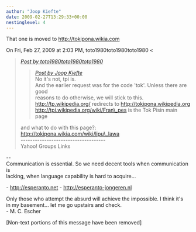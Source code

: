 ```yaml
---
author: "Joop Kiefte"
date: 2009-02-27T13:29:33+00:00
nestinglevel: 4
---
```

That one is moved to http://tokipona.wikia.com  
  
On Fri, Feb 27, 2009 at 2:03 PM, toto1980toto1980toto1980 <  

> [_Post by toto1980toto1980toto1980_](/kUH3YiOI/toki-pona-language-code#post4)  
> 
> > [_Post by Joop Kiefte_](/kUH3YiOI/toki-pona-language-code#post3)  
> > No it's not, tpi is.  
> > And the earlier request was for the code 'tok'. Unless there are good  
> > reasons to do otherwise, we will stick to this.  
> > http://tp.wikipedia.org/ redirects to http://tokipona.wikipedia.org  
> > http://tpi.wikipedia.org/wiki/Fran\_pes is the Tok Pisin main page  
> > 
> 
> and what to do with this page?: http://tokipona.wikia.com/wiki/lipu\_lawa  
> \------------------------------------  
> Yahoo! Groups Links  
> 

\--  
Communication is essential. So we need decent tools when communication is  
lacking, when language capability is hard to acquire...  
  
\- http://esperanto.net - http://esperanto-jongeren.nl  
  
Only those who attempt the absurd will achieve the impossible. I think it's  
in my basement... let me go upstairs and check.  
\- M. C. Escher  
  
  
\[Non-text portions of this message have been removed\]